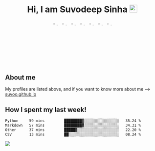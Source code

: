 <h1 align="center">Hi, I am Suvodeep Sinha <img src="https://media.giphy.com/media/hvRJCLFzcasrR4ia7z/giphy.gif" width="25px"></h1>
<p align="center">
  <a href="https://www.linkedin.com/in/suvoo/">
   <img src="https://img.icons8.com/color/48/000000/linkedin.png" width="3.5%"/>
    </a><span>&nbsp;</span>
  <a href="https://twitter.com/suvoo_o">
    <img src="https://img.icons8.com/color/48/000000/twitter.png" width="3.5%"/>
  </a><span>&nbsp;</span>
  <a href="https://www.instagram.com/suvoo_o/">
    <img src="https://img.icons8.com/fluent/48/000000/instagram-new.png" width="3.5%"/>
  </a><span>&nbsp;</span>
  <a href="mailto:mail.suvoo@gmail.com">
    <img src="https://img.icons8.com/fluent/48/000000/gmail.png" width="3.5%"/>
  </a><span>&nbsp;</span>
  <a href="https://github.com/Suvoo">
    <img src="https://img.icons8.com/fluent/48/000000/github.png" width="3.5%"/>
  </a><span>&nbsp;</span>
  <a href="https://medium.com/@suvoo">
    <img src="https://img.icons8.com/color/48/000000/medium.png" width="3.5%"/>
  </a><span>&nbsp;</span>
  <a href="https://www.kaggle.com/suvooo">
    <img src="https://edent.github.io/SuperTinyIcons/images/svg/kaggle.svg" width="3.5%"/>
  </a><span>&nbsp;</span>
<!--   <a href="https://leetcode.com/suvoo/">
    <img src="https://cdn.jsdelivr.net/npm/simple-icons@v3/icons/leetcode.svg" width="3.5%"/>
  </a><span>&nbsp;</span>   -->
</p>

<h2 align="left">About me </h2>

My profiles are listed above, and if you want to know more about me --> <a href = "https://suvoo.github.io">suvoo.github.io </a>

<h2 align="left">How I spent my last week!</h2>

<!--START_SECTION:waka-->

```txt
Python     59 mins         ████████▓░░░░░░░░░░░░░░░░   35.24 %
Markdown   57 mins         ████████▓░░░░░░░░░░░░░░░░   34.31 %
Other      37 mins         █████▓░░░░░░░░░░░░░░░░░░░   22.20 %
CSV        13 mins         ██░░░░░░░░░░░░░░░░░░░░░░░   08.24 %
```

<!--END_SECTION:waka-->

<!-- [![@suvoo_o's Holopin board](https://holopin.io/api/user/board?user=suvoo_o)](https://holopin.io/@suvoo_o) -->


<!-- <h2 align="left">Look what Im listening to </h2>


![Alt text](https://spotify-recently-played-readme.vercel.app/api?user=21nufxnripfz4rh6csuy3tpsq&count=7) -->

<!-- <h2 align="left">Some Stats </h2>

![](https://github-profile-summary-cards.vercel.app/api/cards/profile-details?username=Suvoo&theme=monokai) 
![](https://github-profile-summary-cards.vercel.app/api/cards/repos-per-language?username=Suvoo&theme=monokai) 
![](https://github-profile-summary-cards.vercel.app/api/cards/most-commit-language?username=Suvoo&theme=monokai)  -->

![](https://komarev.com/ghpvc/?username=Suvoo&color=blue)
